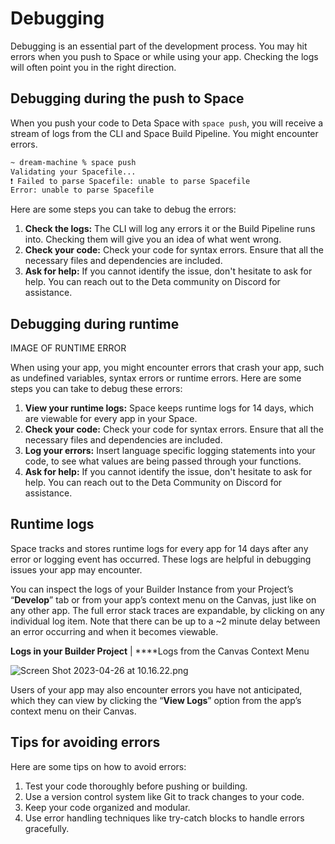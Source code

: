 # Debugging

Debugging is an essential part of the development process. You may hit errors when you push to Space or while using your app. Checking the logs will often point you in the right direction.

## Debugging during the push to Space

When you push your code to Deta Space with `space push`, you will receive a stream of logs from the CLI and Space Build Pipeline. You might encounter errors. 

```bash
~ dream-machine % space push
Validating your Spacefile...
❗ Failed to parse Spacefile: unable to parse Spacefile
Error: unable to parse Spacefile
```

Here are some steps you can take to debug the errors:

1. **Check the logs:** The CLI will log any errors it or the Build Pipeline runs into. Checking them will give you an idea of what went wrong.
2. **Check your code:** Check your code for syntax errors. Ensure that all the necessary files and dependencies are included.
3. **Ask for help:** If you cannot identify the issue, don't hesitate to ask for help. You can reach out to the Deta community on Discord for assistance.

## Debugging during runtime

IMAGE OF RUNTIME ERROR

When using your app, you might encounter errors that crash your app, such as undefined variables, syntax errors or runtime errors. Here are some steps you can take to debug these errors:

1. **View your runtime logs:** Space keeps runtime logs for 14 days, which are viewable for every app in your Space.
2. **Check your code:** Check your code for syntax errors. Ensure that all the necessary files and dependencies are included.
3. **Log your errors:** Insert language specific logging statements into your code, to see what values are being passed through your functions. 
4. **Ask for help:** If you cannot identify the issue, don't hesitate to ask for help. You can reach out to the Deta Community on Discord for assistance.

## Runtime logs

Space tracks and stores runtime logs for every app for 14 days after any error or logging event has occurred. These logs are helpful in debugging issues your app may encounter.

You can inspect the logs of your Builder Instance from your Project’s “**Develop**” tab or from your app’s context menu on the Canvas, just like on any other app.  The full error stack traces are expandable, by clicking on any individual log item. Note that there can be up to a ~2 minute delay between an error occurring and when it becomes viewable.

**Logs in your Builder Project** | ****Logs from the Canvas Context Menu

![Screen Shot 2023-04-26 at 10.16.22.png](New%20App%20Guide%20260a946f6baf4706b19233d05db8c1eb/Screen_Shot_2023-04-26_at_10.16.22.png)

Users of your app may also encounter errors you have not anticipated, which they can view by clicking the “**View Logs**” option from the app’s context menu on their Canvas.

## Tips for avoiding errors

Here are some tips on how to avoid errors:

1. Test your code thoroughly before pushing or building.
2. Use a version control system like Git to track changes to your code.
3. Keep your code organized and modular.
4. Use error handling techniques like try-catch blocks to handle errors gracefully.